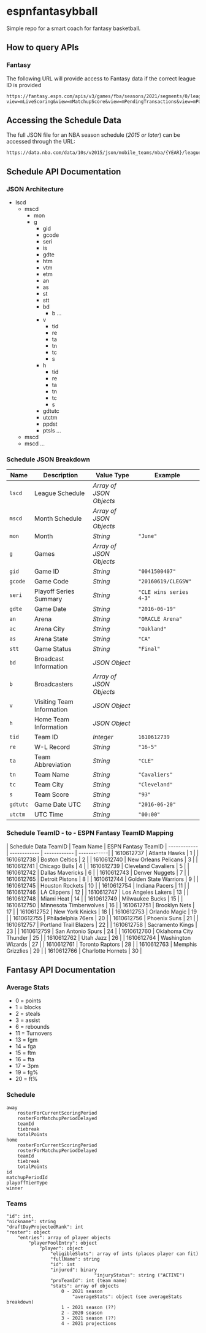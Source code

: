 # espnfantasybball

Simple repo for a smart coach for fantasy basketball.

## How to query APIs
### Fantasy
The following URL will provide access to Fantasy data if the correct league ID is provided
```
https://fantasy.espn.com/apis/v3/games/fba/seasons/2021/segments/0/leagues/68361879?view=mLiveScoring&view=mMatchupScore&view=mPendingTransactions&view=mPositionalRatings&view=mRoster&view=mSettings&view=mTeam&view=modular&view=mNav
```
## Accessing the Schedule Data
The full JSON file for an NBA season schedule (_2015 or later_) can be accessed through the URL:
```
https://data.nba.com/data/10s/v2015/json/mobile_teams/nba/{YEAR}/league/00_full_schedule.json
```

## Schedule API Documentation
### JSON Architecture
+ lscd
    + mscd
        + mon
        + g
            - gid
            - gcode
            - seri
            - is
            - gdte
            - htm
            - vtm
            - etm
            - an
            - as
            - st
            - stt
            + bd
                + b ...
            + v
                - tid
                - re
                - ta
                - tn
                - tc
                - s
            + h
                - tid
                - re
                - ta
                - tn
                - tc
                - s
            - gdtutc
            - utctm
            - ppdst
            + ptsls ...
    + mscd 
    + mscd
    ...
               

### Schedule JSON Breakdown

Name | Description | Value Type | Example
------------ | ------------ | ------------ | ------------ 
| `lscd` | League Schedule | _Array of JSON Objects_ | 
| `mscd` | Month Schedule | _Array of JSON Objects_ |
| `mon` | Month | _String_ | `"June"`
| `g` | Games | _Array of JSON Objects_ |
| `gid` | Game ID | _String_ | `"0041500407"`
| `gcode` | Game Code | _String_ | `"20160619/CLEGSW"`
| `seri` | Playoff Series Summary | _String_ | `"CLE wins series 4-3"`
| `gdte` | Game Date | _String_ | `"2016-06-19"`
| `an` | Arena | _String_ | `"ORACLE Arena"`
| `ac` | Arena City | _String_ | `"Oakland"`
| `as` | Arena State | _String_ | `"CA"`
| `stt` | Game Status | _String_ | `"Final"`
| `bd` | Broadcast Information | _JSON Object_ |
| `b` | Broadcasters | _Array of JSON Objects_ |
| `v` | Visiting Team Information | _JSON Object_ |
| `h` | Home Team Information | _JSON Object_ | 
| `tid` | Team ID | _Integer_ | `1610612739`
| `re` | W-L Record | _String_ | `"16-5"`
| `ta` | Team Abbreviation | _String_ | `"CLE"`
| `tn` | Team Name | _String_ | `"Cavaliers"`
| `tc` | Team City | _String_ | `"Cleveland"`
| `s` | Team Score | _String_ | `"93"`
| `gdtutc` | Game Date UTC | _String_ | `"2016-06-20"`
| `utctm` | UTC Time | _String_ | `"00:00"`

### Schedule TeamID - to - ESPN Fantasy TeamID Mapping

| Schedule Data TeamID | Team Name | ESPN Fantasy TeamID |
------------ | ------------ | ------------ | ------------|
| 1610612737	| Atlanta Hawks	         | 1  |
| 1610612738	| Boston Celtics	     | 2 |
| 1610612740	| New Orleans Pelicans	 | 3 |
| 1610612741	| Chicago Bulls	         | 4 |
| 1610612739	| Cleveland Cavaliers	 | 5 |
| 1610612742	| Dallas Mavericks   	 | 6 |
| 1610612743	| Denver Nuggets    	 | 7 |
| 1610612765	| Detroit Pistons	     | 8 |
| 1610612744	| Golden State Warriors	 | 9 |
| 1610612745	| Houston Rockets	     | 10 |
| 1610612754	| Indiana Pacers	     | 11 |
| 1610612746	| LA Clippers	         | 12 |
| 1610612747	| Los Angeles Lakers	 | 13 |
| 1610612748	| Miami Heat	         | 14 |
| 1610612749	| Milwaukee Bucks	     | 15 |
| 1610612750	| Minnesota Timberwolves | 16 |
| 1610612751	| Brooklyn Nets	         | 17 |
| 1610612752	| New York Knicks	     | 18 |
| 1610612753	| Orlando Magic	         | 19 |
| 1610612755	| Philadelphia 76ers	 | 20 |
| 1610612756	| Phoenix Suns	         | 21 |
| 1610612757	| Portland Trail Blazers | 22 |
| 1610612758	| Sacramento Kings	     | 23 |
| 1610612759	| San Antonio Spurs	     | 24 |
| 1610612760	| Oklahoma City Thunder	 | 25 |
| 1610612762	| Utah Jazz	             | 26 |
| 1610612764	| Washington Wizards	 | 27 |
| 1610612761	| Toronto Raptors	     | 28 |
| 1610612763	| Memphis Grizzlies	     | 29 |
| 1610612766	| Charlotte Hornets	     | 30 |


## Fantasy API Documentation
### Average Stats
* 0 = points
* 1 = blocks
* 2 = steals
* 3 = assist
* 6 = rebounds
* 11 = Turnovers
* 13 = fgm
* 14 = fga
* 15 = ftm
* 16 = fta
* 17 = 3pm
* 19 = fg%
* 20 = ft%

### Schedule
	away
		rosterForCurrentScoringPeriod
		rosterForMatchupPeriodDelayed
		teamId
		tiebreak
		totalPoints
	home
		rosterForCurrentScoringPeriod 
		rosterForMatchupPeriodDelayed
		teamId
		tiebreak
		totalPoints
	id
	matchupPeriodId
	playoffTierType
	winner

### Teams
	"id": int,
	"nickname": string
	"draftDayProjectedRank": int
	"roster": object
		"entries": array of player objects
			"playerPoolEntry": object
				"player": object
					"eligibleSlots": array of ints (places player can fit)
					"fullName": string
					"id": int
					"injured": binary
                                	"injuryStatus": string ("ACTIVE")
					"proTeamId": int (team name)
					"stats": array of objects
						0 - 2021 season
							"averageStats": object (see averageStats breakdown)
						1 - 2021 season (??)
						2 - 2020 season
						3 - 2021 season (??)
						4 - 2021 projections					
			
			

